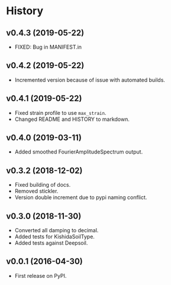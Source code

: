 # History

## v0.4.3 (2019-05-22)
- FIXED: Bug in MANIFEST.in

## v0.4.2 (2019-05-22)
- Incremented version because of issue with automated builds.

## v0.4.1 (2019-05-22)
- Fixed strain profile to use `max_strain`.
- Changed README and HISTORY to markdown.

## v0.4.0 (2019-03-11)
- Added smoothed FourierAmplitudeSpectrum output.

## v0.3.2 (2018-12-02)

- Fixed building of docs.
- Removed stickler.
- Version double increment due to pypi naming conflict.

## v0.3.0 (2018-11-30)
- Converted all damping to decimal.
- Added tests for KishidaSoilType.
- Added tests against Deepsoil.

## v0.0.1 (2016-04-30)
- First release on PyPI.
